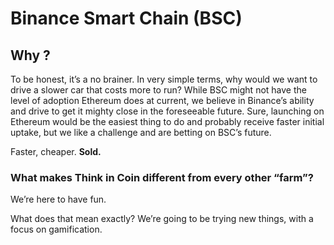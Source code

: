 # Binance Smart Chain \(BSC\)

## **Why ?**

To be honest, it’s a no brainer. In very simple terms, why would we want to drive a slower car that costs more to run? While BSC might not have the level of adoption Ethereum does at current, we believe in Binance’s ability and drive to get it mighty close in the foreseeable future. Sure, launching on Ethereum would be the easiest thing to do and probably receive faster initial uptake, but we like a challenge and are betting on BSC’s future.

Faster, cheaper. **Sold.**

### **What makes** Think in Coin **different from every other “farm”?**

We’re here to have fun.

What does that mean exactly? We’re going to be trying new things, with a focus on gamification.

